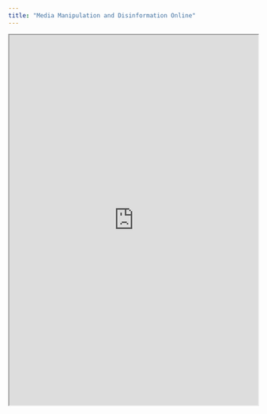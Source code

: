 ```yaml
---
title: "Media Manipulation and Disinformation Online"
---
```



<iframe height="750" width="100%" src="https://ewelton.github.io/ktest/wiki.html#Media%20Manipulation%20and%20Disinformation%20Online"></iframe>
